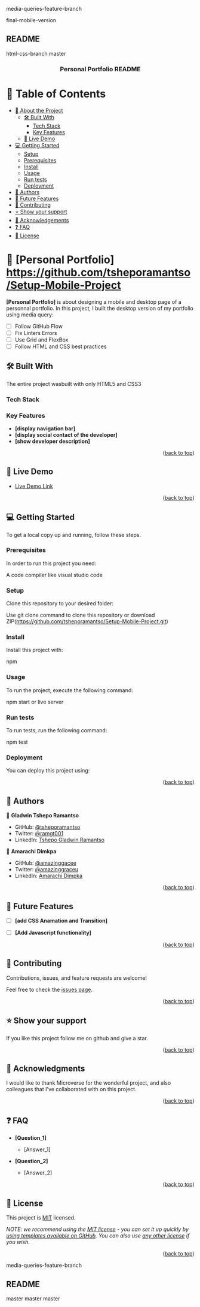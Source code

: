 media-queries-feature-branch


final-mobile-version
## README
html-css-branch
 master
<a name="readme-top"></a>

<div align="center">
<!-- 
  <img src="murple_logo.png" alt="logo" width="140"  height="auto" />
  <br/> -->

  <h3><b>Personal Portfolio README</b></h3>

</div>

<!-- TABLE OF CONTENTS -->

# 📗 Table of Contents

- [📖 About the Project](#about-project)
  - [🛠 Built With](#built-with)
    - [Tech Stack](#tech-stack)
    - [Key Features](#key-features)
  - [🚀 Live Demo](#live-demo)
- [💻 Getting Started](#getting-started)
  - [Setup](#setup)
  - [Prerequisites](#prerequisites)
  - [Install](#install)
  - [Usage](#usage)
  - [Run tests](#run-tests)
  - [Deployment](#triangular_flag_on_post-deployment)
- [👥 Authors](#authors)
- [🔭 Future Features](#future-features)
- [🤝 Contributing](#contributing)
- [⭐️ Show your support](#support)
- [🙏 Acknowledgements](#acknowledgements)
- [❓ FAQ](#faq)
- [📝 License](#license)

<!-- PROJECT DESCRIPTION -->

# 📖 [Personal Portfolio] <a name="about-project">https://github.com/tsheporamantso/Setup-Mobile-Project</a>



**[Personal Portfolio]** is about designing a mobile and desktop page of a personnal portfolio.
 In this project, I built the desktop version of my portfolio using media query:
- [ ] Follow GitHub Flow
- [ ] Fix Linters Errors
- [ ] Use Grid and FlexBox
- [ ] Follow HTML and CSS best practices

## 🛠 Built With <a name="built-with"></a>
The entire project wasbuilt with only HTML5 and CSS3
### Tech Stack <a name="tech-stack"></a>

<!-- Features -->

### Key Features <a name="key-features"></a>

- **[display navigation bar]**
- **[display social contact of the developer]**
- **[show developer description]**

<p align="right">(<a href="#readme-top">back to top</a>)</p>

<!-- LIVE DEMO -->

## 🚀 Live Demo <a name="live-demo"></a>



- [Live Demo Link](https://github.com/tsheporamantso/Setup-Mobile-Project)

<p align="right">(<a href="#readme-top">back to top</a>)</p>

<!-- GETTING STARTED -->

## 💻 Getting Started <a name="getting-started"></a>

To get a local copy up and running, follow these steps.

### Prerequisites

In order to run this project you need:

A code compiler like visual studio code
<!--
Example command:

```sh
 gem install rails
```
 -->

### Setup

Clone this repository to your desired folder: 

Use git clone command to clone this repository or download ZIP(https://github.com/tsheporamantso/Setup-Mobile-Project.git)

<!--
Example commands:

```sh
  cd my-folder
  git clone git@github.com:myaccount/my-project.git
```
--->

### Install

Install this project with:

npm
<!--
Example command:

```sh
  cd my-project
  gem install
```
--->

### Usage

To run the project, execute the following command:

npm start or live server
<!--
Example command:

```sh
  rails server
```
--->

### Run tests

To run tests, run the following command:

npm test
<!--
Example command:

```sh
  bin/rails test test/models/article_test.rb
```
--->

### Deployment

You can deploy this project using:

<!--
Example:

```sh

```
 -->

<p align="right">(<a href="#readme-top">back to top</a>)</p>

<!-- AUTHORS -->

## 👥 Authors <a name="authors"></a>

👤 **Gladwin Tshepo Ramantso**

- GitHub: [@tsheporamantso](https://github.com/tsheporamantso)
- Twitter: [@ramgt001](https://twitter.com/home)
- LinkedIn: [Tshepo Gladwin Ramantso](https://www.linkedin.com/in/tshepo-ramantso-b6a35433/)

👤 **Amarachi Dimkpa**

- GitHub: [@amazinggacee](https://github.com/Amazinggracee)
- Twitter: [@amazinggraceu](https://twitter.com/amazinggraceu)
- LinkedIn: [Amarachi Dimpka](https://www.linkedin.com/in/amarachi-dimpka-070643183)

<p align="right">(<a href="#readme-top">back to top</a>)</p>

<!-- FUTURE FEATURES -->

## 🔭 Future Features <a name="future-features"></a>

- [ ] **[add CSS Anamation and Transition]**
- [ ] **[Add Javascript functionality]**


<p align="right">(<a href="#readme-top">back to top</a>)</p>

<!-- CONTRIBUTING -->

## 🤝 Contributing <a name="contributing"></a>

Contributions, issues, and feature requests are welcome!

Feel free to check the [issues page](../../issues/).

<p align="right">(<a href="#readme-top">back to top</a>)</p>

<!-- SUPPORT -->

## ⭐️ Show your support <a name="support"></a>

If you like this project follow me on github and give a star.

<p align="right">(<a href="#readme-top">back to top</a>)</p>

<!-- ACKNOWLEDGEMENTS -->

## 🙏 Acknowledgments <a name="acknowledgements"></a>

I would like to thank Microverse for the wonderful project, and also colleagues that I've collaborated with on this project.

<p align="right">(<a href="#readme-top">back to top</a>)</p>

<!-- FAQ (optional) -->

## ❓ FAQ <a name="faq"></a>

- **[Question_1]**

  - [Answer_1]

- **[Question_2]**

  - [Answer_2]

<p align="right">(<a href="#readme-top">back to top</a>)</p>

<!-- LICENSE -->

## 📝 License <a name="license"></a>

This project is [MIT](./LICENSE) licensed.

_NOTE: we recommend using the [MIT license](https://choosealicense.com/licenses/mit/) - you can set it up quickly by [using templates available on GitHub](https://docs.github.com/en/communities/setting-up-your-project-for-healthy-contributions/adding-a-license-to-a-repository). You can also use [any other license](https://choosealicense.com/licenses/) if you wish._

<p align="right">(<a href="#readme-top">back to top</a>)</p>

media-queries-feature-branch


## README
master
master
master
